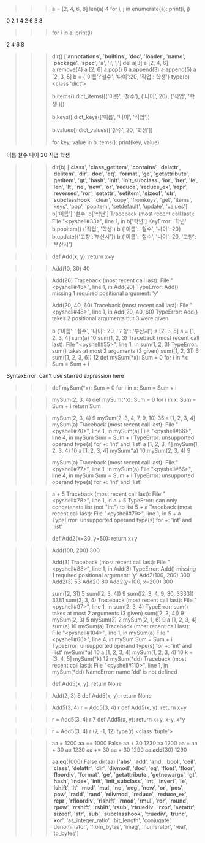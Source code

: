 
>>> a = [2, 4, 6, 8]
>>> len(a)
4
>>> for i, j in enumerate(a):
	print(i, j)

	
0 2
1 4
2 6
3 8
>>> for i in a:
	print(i)

	
2
4
6
8
>>> 
>>> 
>>> dir()
['__annotations__', '__builtins__', '__doc__', '__loader__', '__name__', '__package__', '__spec__', 'a', 'i', 'j']
>>> del a[3]
>>> a
[2, 4, 6]
>>> a.remove(4)
>>> a
[2, 6]
>>> a.pop()
6
>>> a.append(3)
>>> a.append(5)
>>> a
[2, 3, 5]
>>> b = {'이름':'철수', '나이':20, '직업':'학생'}
>>> type(b)
<class 'dict'>
>>> 
>>> b.items()
dict_items([('이름', '철수'), ('나이', 20), ('직업', '학생')])
>>> 
>>> b.keys()
dict_keys(['이름', '나이', '직업'])
>>> 
>>> b.values()
dict_values(['철수', 20, '학생'])
>>> 
>>> for key, value  in  b.items():
	print(key, value)

	
이름 철수
나이 20
직업 학생
>>> dir(b)
['__class__', '__class_getitem__', '__contains__', '__delattr__', '__delitem__', '__dir__', '__doc__', '__eq__', '__format__', '__ge__', '__getattribute__', '__getitem__', '__gt__', '__hash__', '__init__', '__init_subclass__', '__ior__', '__iter__', '__le__', '__len__', '__lt__', '__ne__', '__new__', '__or__', '__reduce__', '__reduce_ex__', '__repr__', '__reversed__', '__ror__', '__setattr__', '__setitem__', '__sizeof__', '__str__', '__subclasshook__', 'clear', 'copy', 'fromkeys', 'get', 'items', 'keys', 'pop', 'popitem', 'setdefault', 'update', 'values']
>>> b['이름']
'철수'
>>> b['학년']
Traceback (most recent call last):
  File "<pyshell#33>", line 1, in <module>
    b['학년']
KeyError: '학년'
>>> b.popitem()
('직업', '학생')
>>> b
{'이름': '철수', '나이': 20}
>>> b.update({'고향':'부산시'})
>>> b
{'이름': '철수', '나이': 20, '고향': '부산시'}
>>> 
>>> 
>>> 

>>> def Add(x, y):
	return x+y

>>> Add(10, 30)
40

>>> 
>>> Add(20)
Traceback (most recent call last):
  File "<pyshell#46>", line 1, in <module>
    Add(20)
TypeError: Add() missing 1 required positional argument: 'y'
>>> 
>>> Add(20, 40, 60)
Traceback (most recent call last):
  File "<pyshell#48>", line 1, in <module>
    Add(20, 40, 60)
TypeError: Add() takes 2 positional arguments but 3 were given
>>> 
>>> 
>>> b
{'이름': '철수', '나이': 20, '고향': '부산시'}
>>> a
[2, 3, 5]
>>> a = [1, 2, 3, 4]
>>> sum(a)
10
>>> sum(1, 2, 3)
Traceback (most recent call last):
  File "<pyshell#55>", line 1, in <module>
    sum(1, 2, 3)
TypeError: sum() takes at most 2 arguments (3 given)
>>> sum([1, 2, 3])
6
>>> sum([1, 2, 3, 6])
12
>>> def mySum(*x):
	Sum = 0
	for i in *x:
		Sum = Sum + i
		
SyntaxError: can't use starred expression here
>>> def mySum(*x):
	Sum = 0
	for i in x:
		Sum = Sum + i

		
>>> mySum(2, 3, 4)
>>> def mySum(*x):
	Sum = 0
	for i in x:
		Sum = Sum + i
	return Sum

>>> mySum(2, 3, 4)
9
>>> mySum(2, 3, 4, 7, 9, 10)
35
>>> a
[1, 2, 3, 4]
>>> mySum(a)
Traceback (most recent call last):
  File "<pyshell#70>", line 1, in <module>
    mySum(a)
  File "<pyshell#66>", line 4, in mySum
    Sum = Sum + i
TypeError: unsupported operand type(s) for +: 'int' and 'list'
>>> a
[1, 2, 3, 4]
>>> mySum(1, 2, 3, 4)
10
>>> a
[1, 2, 3, 4]
>>> mySum(*a)
10
>>> mySum(2, 3, 4)
9
>>> 
>>> mySum(a)
Traceback (most recent call last):
  File "<pyshell#77>", line 1, in <module>
    mySum(a)
  File "<pyshell#66>", line 4, in mySum
    Sum = Sum + i
TypeError: unsupported operand type(s) for +: 'int' and 'list'

>>> a + 5
Traceback (most recent call last):
  File "<pyshell#78>", line 1, in <module>
    a + 5
TypeError: can only concatenate list (not "int") to list
>>> 5 + a
Traceback (most recent call last):
  File "<pyshell#79>", line 1, in <module>
    5 + a
TypeError: unsupported operand type(s) for +: 'int' and 'list'
>>> 
>>> 
>>> 
>>> def Add2(x=30, y=50):
	return x+y

>>> Add(100, 200)
300
>>> 
>>> Add(3)
Traceback (most recent call last):
  File "<pyshell#88>", line 1, in <module>
    Add(3)
TypeError: Add() missing 1 required positional argument: 'y'
>>> Add2(100, 200)
300
>>> Add2(3)
53
>>> Add2()
80
>>> Add2(y=100, x=200)
300
>>> 
>>> sum([2, 3])
5
>>> sum([2, 3, 4])
9
>>> sum([2, 3, 4, 9, 30, 3333])
3381
>>> sum(2, 3, 4)
Traceback (most recent call last):
  File "<pyshell#97>", line 1, in <module>
    sum(2, 3, 4)
TypeError: sum() takes at most 2 arguments (3 given)
>>> sum([2, 3, 4])
9
>>> mySum(2, 3)
5
>>> mySum(2)
2
>>> mySum(2, 1, 6)
9
>>> a
[1, 2, 3, 4]
>>> sum(a)
10
>>> mySum(a)
Traceback (most recent call last):
  File "<pyshell#104>", line 1, in <module>
    mySum(a)
  File "<pyshell#66>", line 4, in mySum
    Sum = Sum + i
TypeError: unsupported operand type(s) for +: 'int' and 'list'
>>> mySum(*a)
10
>>> a
[1, 2, 3, 4]
>>> mySum(1, 2, 3, 4)
10
>>> k = [3, 4, 5]
>>> mySum(*k)
12
>>> mySum(*dd)
Traceback (most recent call last):
  File "<pyshell#110>", line 1, in <module>
    mySum(*dd)
NameError: name 'dd' is not defined
>>> 
>>> 
>>> def Add5(x, y):
	return None

>>> Add(2, 3)
5
>>> def Add5(x, y):
	return None

>>> Add5(3, 4)
>>> r = Add5(3, 4)
>>> r
>>> def Add5(x, y):
	return x+y

>>> r = Add5(3, 4)
>>> r
7
>>> def Add5(x, y):
	return x+y, x-y, x*y

>>> r = Add5(3, 4)
>>> r
(7, -1, 12)
>>> type(r)
<class 'tuple'>



  




>>> aa = 1200
>>> aa == 1000
False
>>> aa + 30
1230
>>> aa
1200
>>> aa = aa + 30
>>> aa
1230
>>> aa += 30
>>> aa + 30
1290
>>> aa.__add__(30)
1290
>>> 
>>> aa.__eq__(1000)
False
>>> dir(aa)
['__abs__', '__add__', '__and__', '__bool__', '__ceil__', '__class__', '__delattr__', '__dir__', '__divmod__', '__doc__', '__eq__', '__float__', '__floor__', '__floordiv__', '__format__', '__ge__', '__getattribute__', '__getnewargs__', '__gt__', '__hash__', '__index__', '__init__', '__init_subclass__', '__int__', '__invert__', '__le__', '__lshift__', '__lt__', '__mod__', '__mul__', '__ne__', '__neg__', '__new__', '__or__', '__pos__', '__pow__', '__radd__', '__rand__', '__rdivmod__', '__reduce__', '__reduce_ex__', '__repr__', '__rfloordiv__', '__rlshift__', '__rmod__', '__rmul__', '__ror__', '__round__', '__rpow__', '__rrshift__', '__rshift__', '__rsub__', '__rtruediv__', '__rxor__', '__setattr__', '__sizeof__', '__str__', '__sub__', '__subclasshook__', '__truediv__', '__trunc__', '__xor__', 'as_integer_ratio', 'bit_length', 'conjugate', 'denominator', 'from_bytes', 'imag', 'numerator', 'real', 'to_bytes']
>>> 



